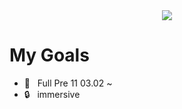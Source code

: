 <div align="center">
<a href="https://github.com/anuraghazra/github-readme-stats" align="center">
  <img align="center" src="https://github-readme-stats.vercel.app/api?username=tjehdgur1500&show_icons=true&theme=dracula" />
</a>
</div>

<h1>My Goals</h1>
<ul>
  <li>🔏 &nbsp Full Pre 11 03.02 ~ </li>
  <li>🔒 &nbsp immersive </li>
</ul>

